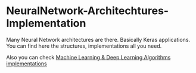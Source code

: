 # NeuralNetwork-Architechtures-Implementation
Many Neural Network architectures are there. Basically Keras applications. You can find here the structures, implementations all you need.

Also you can check <a href='https://github.com/FardinHash/ML-DL-Algorithms-Implementation'>Machine Learning & Deep Learning Algorithms implementations</a>
